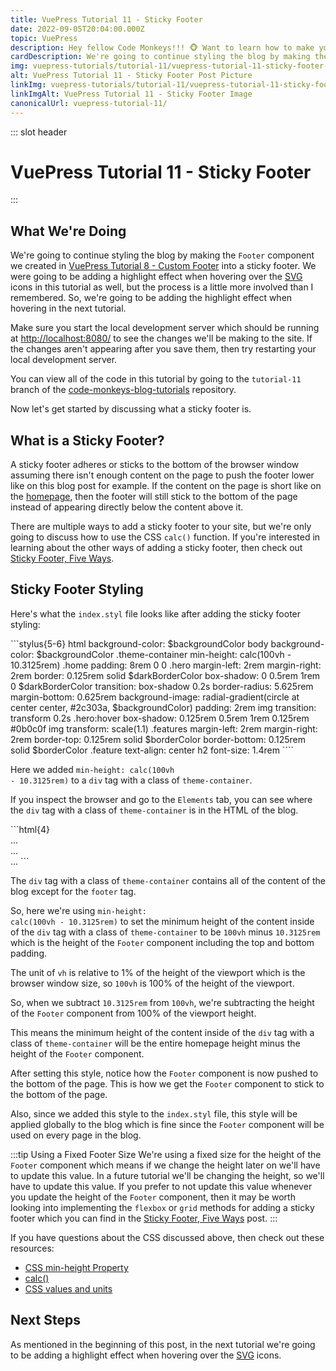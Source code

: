```yaml
---
title: VuePress Tutorial 11 - Sticky Footer
date: 2022-09-05T20:04:00.000Z
topic: VuePress
description: Hey fellow Code Monkeys!!! 🐵 Want to learn how to make your footer stick to the bottom of the page, then check out VuePress Tutorial 11 - Sticky Footer! 🍌🐒
cardDescription: We're going to continue styling the blog by making the Footer component we created in VuePress Tutorial 8 - Custom Footer into...
img: vuepress-tutorials/tutorial-11/vuepress-tutorial-11-sticky-footer-post.png
alt: VuePress Tutorial 11 - Sticky Footer Post Picture
linkImg: vuepress-tutorials/tutorial-11/vuepress-tutorial-11-sticky-footer-post-link.png
linkImgAlt: VuePress Tutorial 11 - Sticky Footer Image
canonicalUrl: vuepress-tutorial-11/
---
```


::: slot header

# VuePress Tutorial 11 - Sticky Footer

:::

## What We're Doing

We're going to continue styling the blog by making the <code class="inline-code-block">Footer</code> component we created in [VuePress Tutorial 8 - Custom Footer](/vuepress-tutorial-8) into a sticky footer. We were going to be adding a highlight effect when hovering over the [SVG](https://developer.mozilla.org/en-US/docs/Web/SVG) icons in this tutorial as well, but the process is a little more involved than I remembered. So, we're going to be adding the highlight effect when hovering in the next tutorial.

Make sure you start the local development server which should be running at [http://localhost:8080/](http://localhost:8080/) to see the changes we'll be making to the site. If the changes aren't appearing after you save them, then try restarting your local development server.

You can view all of the code in this tutorial by going to the <code class="inline-code-block">tutorial-11</code> branch of the [code-monkeys-blog-tutorials](https://github.com/codemonkeysio/code-monkeys-blog-tutorials/tree/tutorial-11) repository.

Now let's get started by discussing what a sticky footer is.

## What is a Sticky Footer?

A sticky footer adheres or <span class="post-term-one">sticks</span> to the bottom of the browser window assuming there isn't enough content on the page to push the footer lower like on this blog post for example. If the content on the page is short like on the [homepage](/), then the footer will still stick to the bottom of the page instead of appearing directly below the content above it.

There are multiple ways to add a sticky footer to your site, but we're only going to discuss how to use the CSS <code class="inline-code-block">calc()</code> function. If you're interested in learning about the other ways of adding a sticky footer, then check out [Sticky Footer, Five Ways](https://css-tricks.com/couple-takes-sticky-footer/).

## Sticky Footer Styling

Here's what the <code class="inline-code-block">index.styl</code> file looks like after adding the sticky footer styling:

<code-group>
<code-block title="index.styl">
```stylus{5-6}
html
  background-color: $backgroundColor
  body
    background-color: $backgroundColor
    .theme-container
      min-height: calc(100vh - 10.3125rem)
      .home
        padding: 8rem 0 0
        .hero
          margin-left: 2rem
          margin-right: 2rem
          border: 0.125rem solid $darkBorderColor
          box-shadow: 0 0.5rem 1rem 0 $darkBorderColor
          transition: box-shadow 0.2s
          border-radius: 5.625rem
          margin-bottom: 0.625rem
          background-image: radial-gradient(circle at center center, #2c303a, $backgroundColor)
          padding: 2rem
          img
            transition: transform 0.2s
        .hero:hover
          box-shadow: 0.125rem 0.5rem 1rem 0.125rem #0b0c0f
          img
            transform: scale(1.1)
        .features
          margin-left: 2rem
          margin-right: 2rem
          border-top: 0.125rem solid $borderColor
          border-bottom: 0.125rem solid $borderColor
          .feature
            text-align: center
            h2
              font-size: 1.4rem
````
</code-block>
</code-group>

Here we added <code class="inline-code-block">min-height: calc(100vh - 10.3125rem)</code> to a <code class="inline-code-block">div</code> tag with a class of <code class="inline-code-block">theme-container</code>.

If you inspect the browser and go to the <code class="inline-code-block">Elements</code> tab, you can see where the <code class="inline-code-block">div</code> tag with a class of <code class="inline-code-block">theme-container</code> is in the HTML of the blog.

<code-group>
<code-block title="HTML Showing the theme-container Class">
```html{4}
<body>
  <div id="app">
    <div id="global-layout">
      <div class="theme-container no-sidebar">...</div>
      <footer data-v-60ae214a class="footer">...</footer>
    </div>
    <div class="global-ui"></div>
  </div>
  ...
</body>
```
</code-block>
</code-group>

The <code class="inline-code-block">div</code> tag with a class of <code class="inline-code-block">theme-container</code> contains all of the content of the blog except for the <code class="inline-code-block">footer</code> tag.

So, here we're using <code class="inline-code-block">min-height: calc(100vh - 10.3125rem)</code> to set the minimum height of the content inside of the <code class="inline-code-block">div</code> tag with a class of <code class="inline-code-block">theme-container</code> to be <code class="inline-code-block">100vh</code> minus <code class="inline-code-block">10.3125rem</code> which is the height of the <code class="inline-code-block">Footer</code> component including the top and bottom padding.

The unit of <code class="inline-code-block">vh</code> is relative to 1% of the height of the viewport which is the browser window size, so <code class="inline-code-block">100vh</code> is 100% of the height of the viewport.

So, when we subtract <code class="inline-code-block">10.3125rem</code> from <code class="inline-code-block">100vh</code>, we're subtracting the height of the <code class="inline-code-block">Footer</code> component from 100% of the viewport height.

This means the minimum height of the content inside of the <code class="inline-code-block">div</code> tag with a class of <code class="inline-code-block">theme-container</code> will be the entire homepage height minus the height of the <code class="inline-code-block">Footer</code> component.

After setting this style, notice how the <code class="inline-code-block">Footer</code> component is now pushed to the bottom of the page. This is how we get the <code class="inline-code-block">Footer</code> component to stick to the bottom of the page.

Also, since we added this style to the <code class="inline-code-block">index.styl</code> file, this style will be applied globally to the blog which is fine since the <code class="inline-code-block">Footer</code> component will be used on every page in the blog.

:::tip Using a Fixed Footer Size
We're using a fixed size for the height of the <code class="inline-code-block">Footer</code> component which means if we change the height later on we'll have to update this value. In a future tutorial we'll be changing the height, so we'll have to update this value. If you prefer to not update this value whenever you update the height of the <code class="inline-code-block">Footer</code> component, then it may be worth looking into implementing the <code class="inline-code-block">flexbox</code> or <code class="inline-code-block">grid</code> methods for adding a sticky footer which you can find in the [Sticky Footer, Five Ways](https://css-tricks.com/couple-takes-sticky-footer/) post.
:::

If you have questions about the CSS discussed above, then check out these resources:

- <span class="external-link-wrap">[CSS min-height Property](https://www.w3schools.com/cssref/pr_dim_min-height.asp)</span>
- <span class="external-link-wrap">[calc()](https://developer.mozilla.org/en-US/docs/Web/CSS/calc)</span>
- <span class="external-link-wrap">[CSS values and units](https://developer.mozilla.org/en-US/docs/Learn/CSS/Building_blocks/Values_and_units)</span>

## Next Steps

As mentioned in the beginning of this post, in the next tutorial we're going to be adding a highlight effect when hovering over the [SVG](https://developer.mozilla.org/en-US/docs/Web/SVG) icons.
